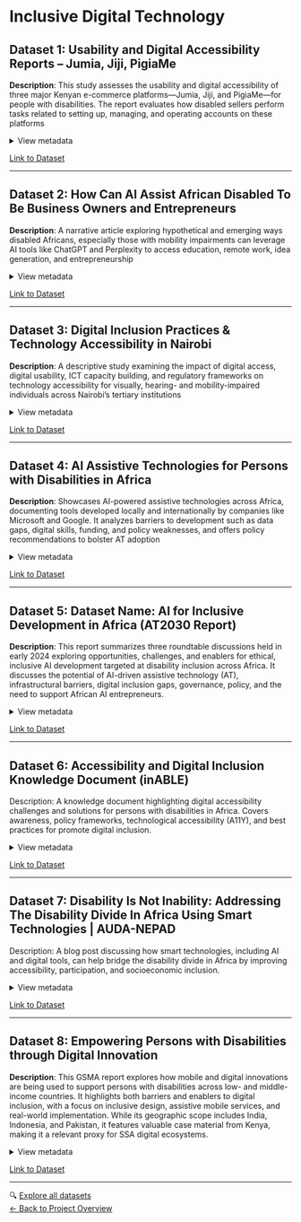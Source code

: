 <!-- markdownlint-disable MD033 MD013 -->

# Inclusive Digital Technology  

## Dataset 1: Usability and Digital Accessibility Reports – Jumia, Jiji, PigiaMe

**Description**: This study assesses the usability and digital accessibility of
three major Kenyan e-commerce platforms—Jumia, Jiji, and PigiaMe—for people
with disabilities. The report evaluates how disabled sellers perform tasks
related to setting up, managing, and operating accounts on these platforms

<details>  
<summary>View metadata</summary>  

- **Source**: inABLE and Technoprise Global
- **Type**: Report  
- **Timeframe**: May 2023  
- **Format**: PDF
- **Connection To Research**: This dataset is directly
aligned with your research question. It shows that disabled self-employers in
Sub-Saharan Africa (in this case, Kenya) are routinely excluded from using
digital and mobile platforms for selling online due to poor accessibility design.
- **Limitations**: Despite rich insights, the report is limited to Kenya,
potentially restricting generalization across Sub-Saharan Africa. It focuses on
e-commerce rather than broader mobile or AI tools like M-PESA or digital credit platforms.

</details>  

[Link to Dataset](https://www.platformlivelihoods.com/wp-content/uploads/2023/05/InABLE-and-Technoprise-Global_Usability-and-Digital-Accessibility-report_FINAL_May-2023.pdf)

---  

## Dataset 2: How Can AI Assist African Disabled To Be Business Owners and Entrepreneurs

**Description**: A narrative article exploring hypothetical and emerging ways
disabled Africans, especially those with mobility impairments can leverage AI
tools like ChatGPT and Perplexity to access education, remote work, idea
generation, and entrepreneurship

<details>  
<summary>View metadata</summary>  

- **Source**: ModernGhana
- **Type**: Article  
- **Timeframe**: February 2025
- **Format**: Web Article
- **Connection To Research**: Highlighting AI’s potential
as a tool to empower disabled self-employers where physical mobility is limited.
It suggests that AI assistants—like ChatGPT, Perplexity, voice recognition, and
generative design tools—can facilitate core entrepreneurial activities such as
ideation, remote communication, content creation, and app development.
- **Limitations**: The article is more aspirational than empirical, lacking
real-world case studies or data on disabled entrepreneurs using AI in
Sub-Saharan Africa.

</details>  

[Link to Dataset](https://www.modernghana.com/news/1380086/how-can-ai-assist-african-disabled-to-be-business.html)

---  

## Dataset 3: Digital Inclusion Practices & Technology Accessibility in Nairobi

**Description**: A descriptive study examining the impact of digital access,
digital usability, ICT capacity building, and regulatory frameworks on
technology accessibility for visually, hearing- and mobility-impaired
individuals across Nairobi’s tertiary institutions

<details>  
<summary>View metadata</summary>  

- **Source**: International Academic Journal of Economics and Finance
- **Type**: Academic Paper  
- **Timeframe**: May 2024
- **Format**: PDF
- **Connection To Research**: This dataset showcases
systemic dynamics relevant to the research question. It demonstrates that better
digital access, usability, capacity building, and supportive regulation
significantly improve technology accessibility for persons with disabilities.
- **Limitations**: Focuses on tertiary institutions in Nairobi, not
self-employment or mobile/AI platforms directly and examines performance in
institutional technology access, not digital or AI tools used for business.

</details>  

[Link to Dataset](https://iajournals.org/articles/iajef_v4_i1_473_523.pdf)

---  

## Dataset 4: AI Assistive Technologies for Persons with Disabilities in Africa

**Description**: Showcases AI-powered assistive technologies across Africa,
documenting tools developed locally and internationally by companies like
Microsoft and Google. It analyzes barriers to development such as data gaps,
digital skills, funding, and policy weaknesses, and offers policy
recommendations to bolster AT adoption

<details>  
<summary>View metadata</summary>  

- **Source**: Centre for Intellectual Property & Technology Law, Strathmore
University (Nairobi)
- **Type**: Report  
- **Timeframe**: October 2023
- **Format**: PDF
- **Connection To Research**: This report is highly
relevant to the research question as it maps how AI-powered assistive
technologies are being developed and used across Africa. It highlights
innovations like AI4KSL (a Kenyan sign language recognition tool) , showing how
localized AI tools can potentially support disabled self-employers.
- **Limitations**: The report is mostly descriptive and lacks hard data on how
many disabled people use these technologies or whether they improve
entrepreneurial outcomes. It focuses more on innovation and policy than on
actual digital business activities or mobile platform usage by disabled self-employers.

</details>  

[Link to Dataset](https://acrobat.adobe.com/id/urn:aaid:sc:US:d408f176-d35b-4b6f-92bf-393a0489d635)

---  

## Dataset 5: Dataset Name: AI for Inclusive Development in Africa (AT2030 Report)

**Description**: This report summarizes three roundtable discussions held in early 2024 exploring opportunities, challenges, and enablers for ethical, inclusive AI development targeted at disability inclusion across Africa. It discusses the potential of AI-driven assistive technology (AT), infrastructural barriers, digital inclusion gaps, governance, policy, and the need to support African AI entrepreneurs.

<details>  
<summary>View metadata</summary>

- **Source**: Global Disability Innovation Hub (GDI Hub), funded by UK Foreign, Commonwealth & Development Office (FCDO)
- **Type**: Policy and expert roundtable report (Qualitative)
- **Timeframe**: June 2024
- **Format**: PDF report
- **Connection to Research**: Focuses on the use of AI-driven technologies to support disability inclusion, directly relevant to disabled self-employed persons. Identifies infrastructure challenges, digital divides, lack of assistive technology, and skills gaps that exclude persons with disabilities from benefiting fully from AI and digital innovation.
- **Limitations**: Focuses on policy and strategic discussions rather than providing primary data on disabled self-employed individuals. Limited quantitative evidence; mainly expert and stakeholder perspectives.

</details>  

[Link to Dataset](https://cdn.disabilityinnovation.com/uploads/documents/AI-for-Inclusive-Development-in-Africa-report_long_FINAL-templated-for-website.pdf?v=1737556236)

---  

## Dataset 6: Accessibility and Digital Inclusion Knowledge Document (inABLE)

Description:
A knowledge document highlighting digital accessibility challenges and solutions for persons with disabilities in Africa. Covers awareness, policy frameworks, technological accessibility (A11Y), and best practices for promote digital inclusion.

<details>  
<summary>View metadata</summary>

- **Source**: inABLE (Kenyan Disability Inclusion NGO)
- **Type**: Advocacy and policy document
- **Timeframe**: June 2023
- **Format**: PDF report
- **Connection To Research**: Addresses digital exclusion barriers faced by PWDs including inaccessible digital platforms, low digital literacy, and lack of inclusive design.
- **Limitations**: Does not provide quantitative data or direct evidence from disabled self-employed participants. Focuses regionally on Kenya; may not fully generalize.

</details>  

[Link to Dataset](https://inable.org/wp-content/uploads/2023/06/Knowledge-Document-_A11Y_23-June-2023.-2.pdf)

---  

## Dataset 7: Disability Is Not Inability: Addressing The Disability Divide In Africa Using Smart Technologies | AUDA-NEPAD

Description:
A blog post discussing how smart technologies, including AI and digital tools, can help bridge the disability divide in Africa by improving accessibility, participation, and socioeconomic inclusion.

<details>  
<summary>View metadata</summary>

- **Source**: New Partnership for Africa’s Development (NEPAD)
- **Type**: Advocacy blog post
- **Timeframe**: 2024
- **Format**: Blog article
- **Connection To Research**: Focuses on overcoming the disability divide via smart digital and AI technologies in Africa, relating directly to the inclusion of disabled entrepreneurs. Highlights policy and technological pathways to reduce exclusion.
- **Limitations**: High-level advocacy; lacks detailed data or empirical study. General African focus with limited country-specific detail.

</details>  

[Link to Dataset](https://www.nepad.org/blog/disability-not-inability-addressing-disability-divide-africa-using-smart-technologies)

---  

## Dataset 8: Empowering Persons with Disabilities through Digital Innovation

**Description**: This GSMA report explores how mobile and digital innovations are being used to support persons with disabilities across low- and middle-income countries. It highlights both barriers and enablers to digital inclusion, with a focus on inclusive design, assistive mobile services, and real-world implementation. While its geographic scope includes India, Indonesia, and Pakistan, it features valuable case material from Kenya, making it a relevant proxy for SSA digital ecosystems.

<details>  
<summary>View metadata</summary>

- **Source**: GSMA Report (April 2023)
- **Type**: Report
- **Timeframe**: April 2023
- **Format**: PDF report
- **Connection To Research**: This report speaks directly to the role of digital tools in shaping inclusion or exclusion for persons with disabilities in SSA. It documents how mobile platforms and inclusive design practices affect access to services, livelihoods, and entrepreneurship—core to understanding systemic barriers and enablers in the digital ecosystem.
- **Limitations**: Some sections read as promotional or lack critical distance. Limited detail on long-term impact or entrepreneurial outcomes. SSA region coverage is uneven: Kenya receive more attention. Qualitative richness is dispersed—selective extraction needed for effective NLP analysis.

</details>  

[Link to Dataset](https://www.gsma.com/solutions-and-impact/connectivity-for-good/mobile-for-development/wp-content/uploads/2023/05/Empowering-persons-with-disabilities-through-digital-innovation.pdf)

---  

🔍 [Explore all datasets](../README.md)  
[← Back to Project Overview](../../README.md)
